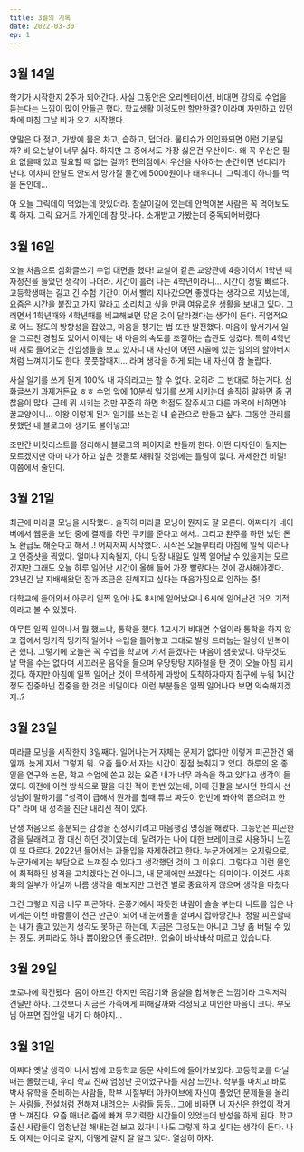 ```yaml
---
title: 3월의 기록
date: 2022-03-30
ep: 1
---
```


## 3월 14일
학기가 시작한지 2주가 되어간다. 사실 그동안은 오리엔테이션, 비대면 강의로 수업을 듣는다는 느낌이 많이 안들곤 했다. 학교생활 이정도만 할만한걸? 이라며 자만하고 있던 차에 마침 그날 비가 오기 시작했다.

양말은 다 젖고, 가방에 물은 차고, 습하고, 덥더라. 물티슈가 의인화되면 이런 기분일까? 비 오는날이 너무 싫다. 하지만 그 중에서도 가장 싫은건 우산이다. 왜 꼭 우산은 필요 없을때 있고 필요할 때 없는 걸까? 편의점에서 우산을 사야하는 순간이면 넌더리가 난다. 어차피 한달도 안되서 망가질 물건에 5000원이나 태우다니. 그릭데이 하나를 먹을 돈인데...

아 오늘 그릭데이 먹었는데 맛있더라. 참살이길에 있는데 안먹어본 사람은 꼭 먹어보도록 하자. 그릭 요거트 가게인데 참 맛나다. 소개받고 가봤는데 중독되어버렸다.

## 3월 16일
오늘 처음으로 심화글쓰기 수업 대면을 했다! 교실이 같은 교양관에 4층이어서 1학년 때 자정진을 들었던 생각이 나더라. 시간이 흘러 나는 4학년이라니... 시간이 정말 빠르다. 고등학생때는 길고 긴 수험 기간이 어서 빨리 지나갔으면 좋겠다는 생각으로 지냈는데, 요즘은 시간을 붙잡고 가지 말라고 소리치고 싶을 만큼 여유로운 생활을 보내고 있다. 그러면서 1학년때와 4학년때를 비교해보면 많은 것이 달라졌다는 생각이 든다. 직업적으로 어느 정도의 방향성을 잡았고, 마음을 챙기는 법 또한 발전했다. 마음이 앞서가서 일을 그르친 경험도 있어서 이제는 내 마음의 속도를 조절하는 습관도 생겼다. 특히 4학년때 새로 들어오는 신입생들을 보고 있자니 내 자신이 어떤 시골에 있는 임의의 할아버지 처럼 느껴지기도 한다. 풋풋할때지... 라며 생각을 하게 되는 내 자신이 참 놀랍다.

사실 일기를 쓰게 된게 100% 내 자의라고는 할 수 없다. 오히려 그 반대로 하는거다. 심화글쓰기 과제거든요 ㅎㅎ 수업 앞에 10분씩 일기를 쓰게 시키는데 솔직히 말하면 좀 귀찮음이 많다. 근데 뭐 시키는 것만 꾸준히 하면 학점도 잘주시고 다른 과목에 비하면야 꿀교양이니... 이왕 이렇게 된거 일기를 쓰는걸 내 습관으로 만들고 싶다. 그동안 관리를 못했던 내 블로그에 생기도 불어넣고!

조만간 버킷리스트를 정리해서 블로그의 페이지로 만들까 한다. 어떤 디자인이 될지는 모르겠지만 아마 내가 하고 싶은 것들로 채워질 것임에는 틀림이 없다. 자세한건 비밀! 이쯤에서 줄인다.


## 3월 21일
최근에 미라클 모닝을 시작했다. 솔직히 미라클 모닝이 뭔지도 잘 모른다. 어쩌다가 네이버에서 웹툰을 보던 중에 결제를 하면 쿠키를 준다고 해서.. 그리고 완주를 하면 냈던 돈도 환급도 해준다고 해서..! 어찌저찌 시작했다. 시작은 오늘부터라 아침에 일찍 이러나고 인증샷을 찍었다. 얼마나 지속될지, 아니 당장 내일도 일찍 일어날 수 있을지는 모르겠지만 그래도 오늘 하루 일어난 시간이 올해 들어 가장 빨랐다는 것에 감사해야겠다. 23년간 날 지배해왔던 잠과 조금은 친해지고 싶다는 마음가짐으로 임하는 중!

대학교에 들어와서 아무리 일찍 일어나도 8시에 일어났으니 6시에 일어난건 거의 기적이라고 볼 수 있겠다.

아무튼 일찍 일어나서 뭘 했느냐, 통학을 했다. 1교시가 비대면 수업이라 통학을 하지 않고 집에서 밍기적 밍기적 일어나 수업을 틀어놓고 그대로 발랑 드러눕는 일상이 반복이곤 했다. 그렇기에 오늘은 꼭 수업을 학교에 가서 듣겠다는 마음이 샘솟았다. 아무것도 날 막을 수는 없다며 시끄러운 음악을 들으며 우당탕탕 지하철을 탄 것이 오늘 아침 되시겠다. 하지만 아침에 일찍 일어난 것이 무색하게 과방에 도착하자마자 침구에 누워 1시간 정도 집중아닌 집중을 한 것은 비밀이다. 이런 부분들은 일찍 일어나다 보면 익숙해지겠지..?

## 3월 23일

미라클 모닝을 시작한지 3일째다. 일어나는거 자체는 문제가 없다만 이렇게 피곤한건 왜일까. 늦게 자서 그렇지 뭐. 요즘 들어서 자는 시간이 점점 늦춰지고 있다. 하루의 온 종일을 연구와 논문, 학교 수업에 쏟고 있는 요즘 내가 너무 과속을 하고 있다고 생각이 들었다. 이전에 이런 방식으로 팔을 다친 적이 한번 있는데, 이때 진찰을 보시던 한의사 선생님이 말하기를 "성격이 급해서 뭔가를 할때 튜브 짜듯이 한번에 쫘아악 뽑으려고 한다" 라며 내 성격을 진단 내리신 적이 있다. 

난생 처음으로 흥분되는 감정을 진정시키려고 마음챙김 명상을 해봤다. 그동안은 피곤한 감을 달래려고 잠 대신 하던 것이였는데, 달려가는 나에 대한 브레이크로 사용하니 느낌이 또 다르다. 2022년 들어서는 과몰입을 자제하려고 한다. 누군가에게는 오지랖으로, 누군가에게는 부담으로 느껴질 수 있다고 생각했던 것이 그 이유다. 그렇다고 이런 몰입에 최적화된 성격을 고치겠다는건 아니고, 내 문제에만 쓰겠다는 의미이다. 이것도 사회화의 일부가 아닐까 나름 생각을 해보지만 그런건 별로 중요하지 않으며 생각을 마쳤다.

그건 그렇고 지금 너무 피곤하다. 온풍기에서 따듯한 바람이 솔솔 부는데 니트를 입은 나에게는 이런 바람들이 천근 만근이 되어 내 눈꺼풀을 살며시 잡아당긴다. 정말 피곤할때는 내가 졸고 있는지 생각도 못하곤 하는데, 지금은 그정도는 아니고 그냥 좀 버틸 수 있는 정도. 커피라도 하나 뽑아왔으면 좋으려만.. 입술이 바삭바삭 마르고 있습니다. 

## 3월 29일
코로나에 확진됐다. 몸이 아프긴 하지만 목감기와 몸살을 합쳐놓은 느낌이라 그럭저럭 견딜만 하다. 그것보다 지금은 가족에게 피해갈까봐 걱정되고 미안한 마음이 크다. 부모님 아프면 집안일 내가 다 해야지...

## 3월 31일
어쩌다 옛날 생각이 나서 밤에 고등학교 동문 사이트에 들어가보았다. 고등학교를 다닐 때는 몰랐는데, 우리 학교 진짜 엄청난 곳이었구나를 새삼 느낀다. 학부를 마치고 바로 박사 유학을 준비하는 사람들, 학부 시절부터 아카이브에 자신이 풀었던 문제들을 올리는 사람들, 전설처럼 전해져 내려오는 사람들 등등.. 그에 비하면 내 자신은 한없이 작게만 느껴진다. 요즘 매너리즘에 빠져 무기력한 시간들이 있었는데 반성을 하게 된다. 학교 출신 사람들이 엄청난걸 해내는걸 보고 있자니 나도 그렇게 하고 싶다는 생각이 든다. 나도 이제는 어디로 갈지, 어떻게 갈지 잘 알고 있다. 열심히 하자.
